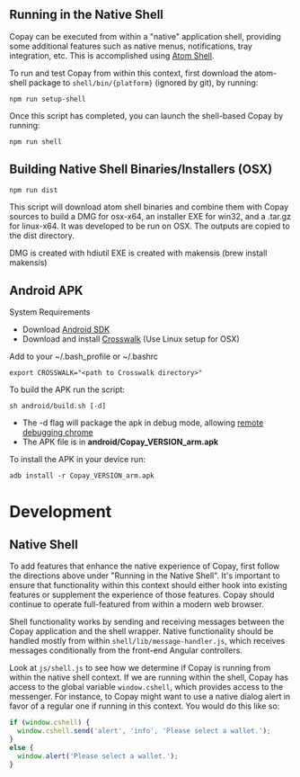 ## Running in the Native Shell

Copay can be executed from within a "native" application shell, providing some
additional features such as native menus, notifications, tray integration, etc.
This is accomplished using [Atom Shell](https://github.com/atom/atom-shell).

To run and test Copay from within this context, first download the atom-shell
package to `shell/bin/{platform}` (ignored by git), by running:

```
npm run setup-shell
```

Once this script has completed, you can launch the shell-based Copay by running:

```
npm run shell
```

## Building Native Shell Binaries/Installers (OSX)

```
npm run dist
```

This script will download atom shell binaries and combine them with Copay sources
to build a DMG for osx-x64, an installer EXE for win32, and a .tar.gz for linux-x64.
It was developed to be run on OSX.  The outputs are copied to the dist directory.

DMG is created with hdiutil
EXE is created with makensis (brew install makensis)

## Android APK

System Requirements

* Download [Android SDK](http://developer.android.com/sdk/index.html)
* Download and install [Crosswalk](https://crosswalk-project.org/#documentation/getting_started) (Use Linux setup for OSX)

Add to your ~/.bash_profile or ~/.bashrc

```
export CROSSWALK="<path to Crosswalk directory>"
```

To build the APK run the script:

```
sh android/build.sh [-d]
```
- The -d flag will package the apk in debug mode, allowing [remote debugging chrome](https://developer.chrome.com/devtools/docs/remote-debugging)
- The APK file is in **android/Copay_VERSION_arm.apk**

To install the APK in your device run:

```
adb install -r Copay_VERSION_arm.apk
```


# Development

## Native Shell

To add features that enhance the native experience of Copay, first follow the
directions above under "Running in the Native Shell". It's important to ensure
that functionality within this context should either hook into existing features
or supplement the experience of those features. Copay should continue to operate
full-featured from within a modern web browser.

Shell functionality works by sending and receiving messages between the Copay
application and the shell wrapper. Native functionality should be handled mostly
from within `shell/lib/message-handler.js`, which receives messages conditionally
from the front-end Angular controllers.

Look at `js/shell.js` to see how we determine if Copay is running from within the
native shell context. If we are running within the shell, Copay has access to the
global variable `window.cshell`, which provides access to the messenger. For
instance, to Copay might want to use a native dialog alert in favor of a regular
one if running in this context. You would do this like so:

```js
if (window.cshell) {
  window.cshell.send('alert', 'info', 'Please select a wallet.');
}
else {
  window.alert('Please select a wallet.');
}
```
